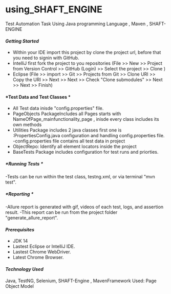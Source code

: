 # using_SHAFT_ENGINE

Test Automation Task Using Java programming Language , Maven , SHAFT-ENGINE



#### *Getting Started*

- Within your IDE import this project by clone the project url, before that you need to signin with GitHub.
- IntelliJ first fork the project to you repositories (File >> New >> Project from Version Control >> GitHub (Login) >> Select the project >> Clone )
- Eclipse (File >> import >> Git >> Projects from Git >> Clone URI >> Copy the URI >> Next >> Next >> Check "Clone submodules" >> Next >> Next >> Finish)

#### *Test Data and Test Classes *

- All Test data inisde  "config.properties" file.
- PageObjects PackageIncludes all Pages starts with NameOfPage_mainfunctionality_page , inisde every class includes its own methods 
- Utilities Package includes 2 java classes first one is :PropertiesConfig.java configuration and handling config.properties file.
-config.properties file contains all test data in project
- ObjectRepo: Identify all element locators inside the project 
- BaseTests Package includes configuration for test runs and priorties.

##### *Running Tests *

-Tests can be run within the test class, testng.xml, or via terminal "mvn test".

##### *Reporting *

-Allure report is generated with gif, videos of each test, logs, and assertion result.
-This report can be run from the project folder "generate_allure_report".

#### *Prerequisites*

- JDK 14
- Lastest Eclipse or IntelliJ IDE.
- Lastest Chrome WebDriver.
- Latest Chrome Browser.

#### *Technology Used* 

Java, TestNG, Selenium, SHAFT-Engine , MavenFramework Used: Page Object Model
